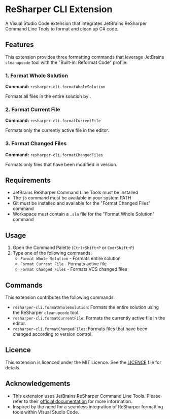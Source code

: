 # ReSharper CLI Extension

A Visual Studio Code extension that integrates JetBrains ReSharper Command Line Tools to format and clean up C# code.

## Features

This extension provides three formatting commands that leverage JetBrains `cleanupcode` tool with the "Built-in: Reformat Code" profile:

### 1. Format Whole Solution
**Command:** `resharper-cli.formatWholeSolution`

Formats all files in the entire solution by:.

### 2. Format Current File
**Command:** `resharper-cli.formatCurrentFile`

Formats only the currently active file in the editor.

### 3. Format Changed Files
**Command:** `resharper-cli.formatChangedFiles`

Formats only files that have been modified in version.

## Requirements

- JetBrains ReSharper Command Line Tools must be installed
- The `jb` command must be available in your system PATH
- Git must be installed and available for the "Format Changed Files" command
- Workspace must contain a `.sln` file for the "Format Whole Solution" command

## Usage

1. Open the Command Palette (`Ctrl+Shift+P` or `Cmd+Shift+P`)
2. Type one of the following commands:
   - `Format Whole Solution` - Formats entire solution
   - `Format Current File` - Formats active file
   - `Format Changed Files` - Formats VCS changed files

## Commands

This extension contributes the following commands:

- `resharper-cli.formatWholeSolution`: Formats the entire solution using the ReSharper `cleanupcode` tool.
- `resharper-cli.formatCurrentFile`: Formats the currently active file in the editor.
- `resharper-cli.formatChangedFiles`: Formats files that have been changed according to version control.

## Licence

This extension is licenced under the MIT Licence. See the [LICENCE](LICENCE) file for details.

## Acknowledgements

- This extension uses JetBrains ReSharper Command Line Tools. Please refer to their [official documentation](https://www.jetbrains.com/help/resharper/ReSharper_Command_Line_Tools.html) for more information.
- Inspired by the need for a seamless integration of ReSharper formatting tools within Visual Studio Code.